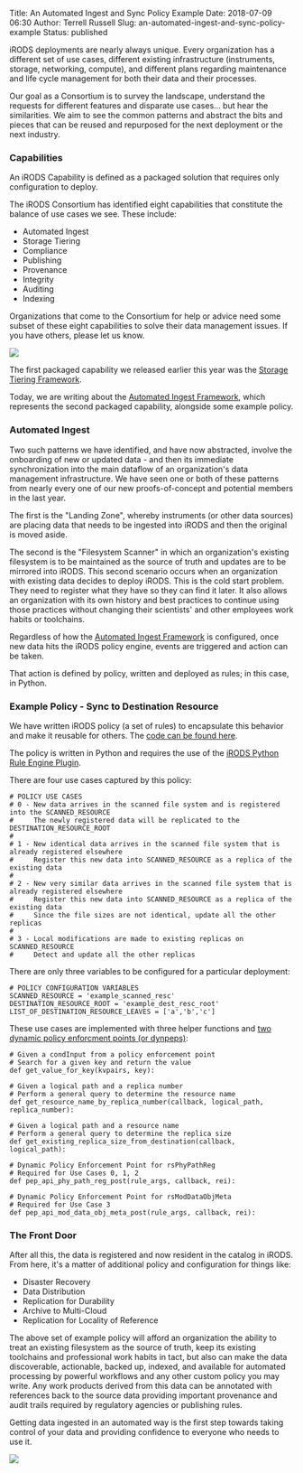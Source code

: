 Title: An Automated Ingest and Sync Policy Example
Date: 2018-07-09 06:30
Author: Terrell Russell
Slug: an-automated-ingest-and-sync-policy-example
Status: published


iRODS deployments are nearly always unique.  Every organization has a different set of use cases, different existing infrastructure (instruments, storage, networking, compute), and different plans regarding maintenance and life cycle management for both their data and their processes.

Our goal as a Consortium is to survey the landscape, understand the requests for different features and disparate use cases... but hear the similarities.  We aim to see the common patterns and abstract the bits and pieces that can be reused and repurposed for the next deployment or the next industry.


### Capabilities

An iRODS Capability is defined as a packaged solution that requires only configuration to deploy.

The iRODS Consortium has identified eight capabilities that constitute the balance of use cases we see.  These include:

- Automated Ingest
- Storage Tiering
- Compliance
- Publishing
- Provenance
- Integrity
- Auditing
- Indexing

Organizations that come to the Consortium for help or advice need some subset of these eight capabilities to solve their data management issues.  If you have others, please let us know.

<a href="{filename}/images/capabilities.png" target="_blank" ><img src="{filename}/images/capabilities.png" class="tech_diagram"></a>

The first packaged capability we released earlier this year was the [Storage Tiering Framework]({filename}/posts/irods-storage-tiering-framework-is-updated.md).

Today, we are writing about the [Automated Ingest Framework](https://github.com/irods/irods_capability_automated_ingest), which represents the second packaged capability, alongside some example policy.


### Automated Ingest

Two such patterns we have identified, and have now abstracted, involve the onboarding of new or updated data - and then its immediate synchronization into the main dataflow of an organization's data management infrastructure.  We have seen one or both of these patterns from nearly every one of our new proofs-of-concept and potential members in the last year.

The first is the "Landing Zone", whereby instruments (or other data sources) are placing data that needs to be ingested into iRODS and then the original is moved aside.

The second is the "Filesystem Scanner" in which an organization's existing filesystem is to be maintained as the source of truth and updates are to be mirrored into iRODS.  This second scenario occurs when an organization with existing data decides to deploy iRODS.  This is the cold start problem.  They need to register what they have so they can find it later.  It also allows an organization with its own history and best practices to continue using those practices without changing their scientists' and other employees work habits or toolchains.

Regardless of how the [Automated Ingest Framework](https://github.com/irods/irods_capability_automated_ingest) is configured, once new data hits the iRODS policy engine, events are triggered and action can be taken.

That action is defined by policy, written and deployed as rules; in this case, in Python.

### Example Policy - Sync to Destination Resource

We have written iRODS policy (a set of rules) to encapsulate this behavior and make it reusable for others. The [code can be found here](https://github.com/irods/irods_policy_examples/blob/master/automated_ingest_sync_to_destination_resource.py).

The policy is written in Python and requires the use of the [iRODS Python Rule Engine Plugin](https://github.com/irods/irods_rule_engine_plugin_python).

There are four use cases captured by this policy:

```
# POLICY USE CASES
# 0 - New data arrives in the scanned file system and is registered into the SCANNED_RESOURCE
#     The newly registered data will be replicated to the DESTINATION_RESOURCE_ROOT
#
# 1 - New identical data arrives in the scanned file system that is already registered elsewhere
#     Register this new data into SCANNED_RESOURCE as a replica of the existing data
#
# 2 - New very similar data arrives in the scanned file system that is already registered elsewhere
#     Register this new data into SCANNED_RESOURCE as a replica of the existing data
#     Since the file sizes are not identical, update all the other replicas
#
# 3 - Local modifications are made to existing replicas on SCANNED_RESOURCE
#     Detect and update all the other replicas
```

There are only three variables to be configured for a particular deployment:
```
# POLICY CONFIGURATION VARIABLES
SCANNED_RESOURCE = 'example_scanned_resc'
DESTINATION_RESOURCE_ROOT = 'example_dest_resc_root'
LIST_OF_DESTINATION_RESOURCE_LEAVES = ['a','b','c']
```

These use cases are implemented with three helper functions and [two dynamic policy enforcment points (or dynpeps)](https://docs.irods.org/4.2.3/plugins/dynamic_policy_enforcement_points/):

```
# Given a condInput from a policy enforcement point
# Search for a given key and return the value
def get_value_for_key(kvpairs, key):
```

```
# Given a logical path and a replica number
# Perform a general query to determine the resource name
def get_resource_name_by_replica_number(callback, logical_path, replica_number):
```

```
# Given a logical path and a resource name
# Perform a general query to determine the replica size
def get_existing_replica_size_from_destination(callback, logical_path):
```

```
# Dynamic Policy Enforcement Point for rsPhyPathReg
# Required for Use Cases 0, 1, 2
def pep_api_phy_path_reg_post(rule_args, callback, rei):
```

```
# Dynamic Policy Enforcement Point for rsModDataObjMeta
# Required for Use Case 3
def pep_api_mod_data_obj_meta_post(rule_args, callback, rei):
```

### The Front Door

After all this, the data is registered and now resident in the catalog in iRODS.  From here, it's a matter of additional policy and configuration for things like:

 - Disaster Recovery
 - Data Distribution
 - Replication for Durability
 - Archive to Multi-Cloud
 - Replication for Locality of Reference

The above set of example policy will afford an organization the ability to treat an existing filesystem as the source of truth, keep its existing toolchains and professional work habits in tact, but also can make the data discoverable, actionable, backed up, indexed, and available for automated processing by powerful workflows and any other custom policy you may write.  Any work products derived from this data can be annotated with references back to the source data providing important provenance and audit trails required by regulatory agencies or publishing rules.

Getting data ingested in an automated way is the first step towards taking control of your data and providing confidence to everyone who needs to use it.

<a href="{filename}/images/data_lifecycle_diagram.jpg" target="_blank" ><img src="{filename}/images/data_lifecycle_diagram.jpg" class="tech_diagram"></a>
